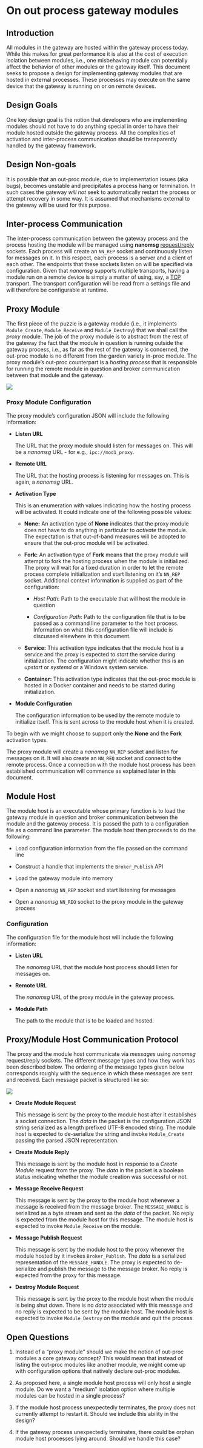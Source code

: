 On out process gateway modules
==============================

Introduction
------------

All modules in the gateway are hosted within the gateway process today. While
this makes for great performance it is also at the cost of execution isolation
between modules, i.e., one misbehaving module can potentially affect the
behavior of other modules or the gateway itself. This document seeks to propose
a design for implementing gateway modules that are hosted in external processes.
These processes may execute on the same device that the gateway is running on or
on remote devices.

Design Goals
------------

One key design goal is the notion that developers who are implementing modules
should not have to do anything special in order to have their module hosted
outside the gateway process. All the complexities of activation and
inter-process communication should be transparently handled by the gateway
framework.

Design Non-goals
----------------

It is possible that an out-proc module, due to implementation issues (aka bugs),
becomes unstable and precipitates a process hang or termination. In such cases
the gateway *will not* seek to automatically restart the process or attempt
recovery in some way. It is assumed that mechanisms external to the gateway will
be used for this purpose.

Inter-process Communication
---------------------------

The inter-process communication between the gateway process and the process
hosting the module will be managed using **nanomsg**
[request/reply](http://nanomsg.org/v1.0.0/nn_reqrep.7.html) sockets. Each
process will create an `NN_REP` socket and continuously listen for messages on
it. In this respect, each process is a server and a client of each other. The
endpoints that these sockets listen on will be specified via configuration.
Given that *nanomsg* supports multiple transports, having a module run on a
remote device is simply a matter of using, say, a
[TCP](http://nanomsg.org/v1.0.0/nn_tcp.7.html) transport. The transport
configuration will be read from a settings file and will therefore be
configurable at runtime.

Proxy Module
------------

The first piece of the puzzle is a gateway module (i.e., it implements
`Module_Create`, `Module_Receive` and `Module_Destroy`) that we shall call the
*proxy* module. The job of the proxy module is to abstract from the rest of the
gateway the fact that the module in question is running outside the gateway
process, i.e., as far as the rest of the gateway is concerned, the out-proc
module is no different from the garden variety in-proc module. The proxy
module’s out-proc counterpart is a *hosting process* that is responsible for
running the remote module in question and broker communication between that
module and the gateway.

![](./outprocess-gateway-modules.png)

### Proxy Module Configuration

The proxy module’s configuration JSON will include the following information:

-   **Listen URL**

    The URL that the proxy module should listen for messages on. This will be a
    *nanomsg* URL - for e.g., `ipc://mod1_proxy`.

-   **Remote URL**

    The URL that the hosting process is listening for messages on. This is
    again, a *nanomsg* URL.

-   **Activation Type**

    This is an enumeration with values indicating how the hosting process will
    be activated. It could indicate one of the following possible values:

    -   **None:** An activation type of **None** indicates that the proxy module
        does not have to do anything in particular to *activate* the module. The
        expectation is that out-of-band measures will be adopted to ensure that
        the out-proc module will be activated.

    -   **Fork:** An activation type of **Fork** means that the proxy module
        will attempt to fork the hosting process when the module is initialized.
        The proxy will wait for a fixed duration in order to let the remote
        process complete initialization and start listening on it’s `NN_REP`
        socket. Additional context information is supplied as part of the
        configuration:

        -   *Host Path*: Path to the executable that will host the module in
            question

        -   *Configuration Path*: Path to the configuration file that is to be
            passed as a command line parameter to the host process. Information
            on what this configuration file will include is discussed elsewhere
            in this document.

    -   **Service:** This activation type indicates that the module host is a
        service and the proxy is expected to *start* the service during
        initialization. The configuration might indicate whether this is an
        *upstart* or *systemd* or a Windows system service.

    -   **Container:** This activation type indicates that the out-proc module
        is hosted in a Docker container and needs to be started during
        initialization.

-   **Module Configuration**

    The configuration information to be used by the remote module to initialize
    itself. This is sent across to the module host when it is created.

To begin with we might choose to support only the **None** and the **Fork**
activation types.

The proxy module will create a *nanomsg* `NN_REP` socket and listen for messages
on it. It will also create an `NN_REQ` socket and connect to the remote process.
Once a connection with the module host process has been established
communication will commence as explained later in this document.

Module Host
-----------

The module host is an executable whose primary function is to load the gateway
module in question and broker communication between the module and the gateway
process. It is passed the path to a configuration file as a command line
parameter. The module host then proceeds to do the following:

-   Load configuration information from the file passed on the command line

-   Construct a handle that implements the `Broker_Publish` API

-   Load the gateway module into memory

-   Open a *nanomsg* `NN_REP` socket and start listening for messages

-   Open a *nanomsg* `NN_REQ` socket to the proxy module in the gateway process

### Configuration

The configuration file for the module host will include the following
information:

-   **Listen URL**

    The *nanomsg* URL that the module host process should listen for messages
    on.

-   **Remote URL**

    The *nanomsg* URL of the proxy module in the gateway process.

-   **Module Path**

    The path to the module that is to be loaded and hosted.

Proxy/Module Host Communication Protocol
----------------------------------------

The proxy and the module host communicate via *messages* using *nanomsg*
request/reply sockets. The different message types and how they work has been
described below. The ordering of the message types given below corresponds
roughly with the sequence in which these messages are sent and received. Each
message packet is structured like so:

![](./message-struct.png)

-   **Create Module Request**

    This message is sent by the proxy to the module host after it establishes a
    socket connection. The *data* in the packet is the configuration JSON string
    serialized as a length prefixed UTF-8 encoded string. The module host is
    expected to de-serialize the string and invoke `Module_Create` passing the
    parsed JSON representation.

-   **Create Module Reply**

    This message is sent by the module host in response to a *Create Module*
    request from the proxy. The *data* in the packet is a boolean status
    indicating whether the module creation was successful or not.

-   **Message Receive Request**

    This message is sent by the proxy to the module host whenever a message is
    received from the message broker. The `MESSAGE_HANDLE` is serialized as a
    byte stream and sent as the *data* of the packet. No reply is expected from
    the module host for this message. The module host is expected to invoke
    `Module_Receive` on the module.

-   **Message Publish Request**

    This message is sent by the module host to the proxy whenever the module
    hosted by it invokes `Broker_Publish`. The *data* is a serialized
    representation of the `MESSAGE_HANDLE`. The proxy is expected to
    de-serialize and publish the message to the message broker. No reply is
    expected from the proxy for this message.

-   **Destroy Module Request**

    This message is sent by the proxy to the module host when the module is
    being shut down. There is no *data* associated with this message and no
    reply is expected to be sent by the module host. The module host is expected
    to invoke `Module_Destroy` on the module and quit the process.

Open Questions
--------------

1.  Instead of a “proxy module” should we make the notion of out-proc modules a
    core gateway concept? This would mean that instead of listing the out-proc
    modules like another module, we might come up with configuration options
    that natively declare out-proc modules.

2.  As proposed here, a single module host process will only host a single
    module. Do we want a “medium” isolation option where multiple modules can be
    hosted in a single process?

3.  If the module host process unexpectedly terminates, the proxy does not
    currently attempt to restart it. Should we include this ability in the
    design?

4.  If the gateway process unexpectedly terminates, there could be orphan module
    host processes lying around. Should we handle this case?
